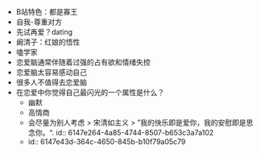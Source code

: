 - B站特色：都是寡王
- 自我-尊重对方
- 先试再爱？dating
- 阚清子：红娘的悟性
- 嗑学家
- 恋爱脑通常伴随着过强的占有欲和情绪失控
- 恋爱脑太容易感动自己
- 很多人不值得去恋爱脑
- 在恋爱中你觉得自己最闪光的一个属性是什么？
	- 幽默
	- 高情商
	- 会尽量为别人考虑 > 宋清如主义 > ”我的快乐即是爱你，我的安慰即是思念你。“.
	  id:: 6147e264-4a85-4744-8507-b653c3a7a102
	-
	  id:: 6147e43d-364c-4650-845b-b10f79a05c79